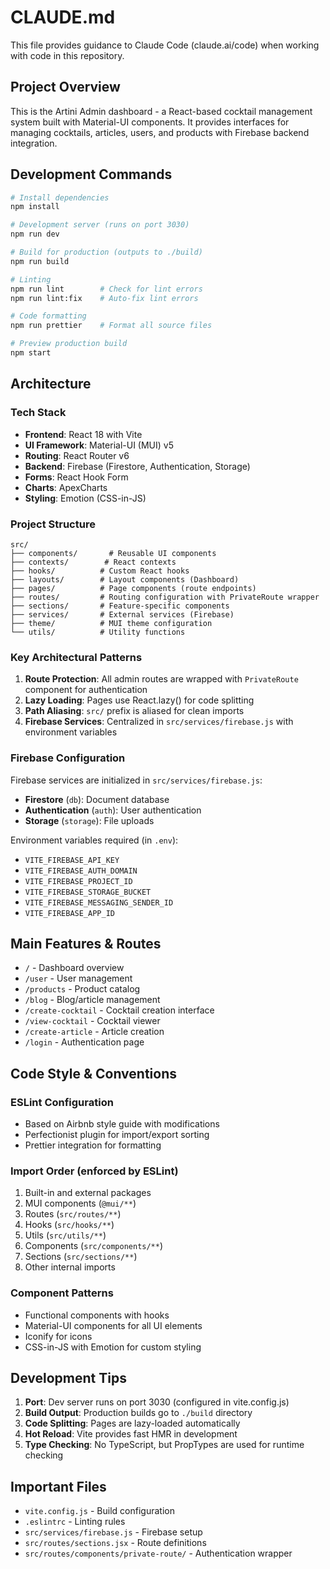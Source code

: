 # CLAUDE.md

This file provides guidance to Claude Code (claude.ai/code) when working with code in this repository.

## Project Overview

This is the Artini Admin dashboard - a React-based cocktail management system built with Material-UI components. It provides interfaces for managing cocktails, articles, users, and products with Firebase backend integration.

## Development Commands

```bash
# Install dependencies
npm install

# Development server (runs on port 3030)
npm run dev

# Build for production (outputs to ./build)
npm run build

# Linting
npm run lint        # Check for lint errors
npm run lint:fix    # Auto-fix lint errors

# Code formatting
npm run prettier    # Format all source files

# Preview production build
npm start
```

## Architecture

### Tech Stack
- **Frontend**: React 18 with Vite
- **UI Framework**: Material-UI (MUI) v5
- **Routing**: React Router v6
- **Backend**: Firebase (Firestore, Authentication, Storage)
- **Forms**: React Hook Form
- **Charts**: ApexCharts
- **Styling**: Emotion (CSS-in-JS)

### Project Structure

```
src/
├── components/       # Reusable UI components
├── contexts/        # React contexts
├── hooks/          # Custom React hooks
├── layouts/        # Layout components (Dashboard)
├── pages/          # Page components (route endpoints)
├── routes/         # Routing configuration with PrivateRoute wrapper
├── sections/       # Feature-specific components
├── services/       # External services (Firebase)
├── theme/          # MUI theme configuration
└── utils/          # Utility functions
```

### Key Architectural Patterns

1. **Route Protection**: All admin routes are wrapped with `PrivateRoute` component for authentication
2. **Lazy Loading**: Pages use React.lazy() for code splitting
3. **Path Aliasing**: `src/` prefix is aliased for clean imports
4. **Firebase Services**: Centralized in `src/services/firebase.js` with environment variables

### Firebase Configuration

Firebase services are initialized in `src/services/firebase.js`:
- **Firestore** (`db`): Document database
- **Authentication** (`auth`): User authentication
- **Storage** (`storage`): File uploads

Environment variables required (in `.env`):
- `VITE_FIREBASE_API_KEY`
- `VITE_FIREBASE_AUTH_DOMAIN`
- `VITE_FIREBASE_PROJECT_ID`
- `VITE_FIREBASE_STORAGE_BUCKET`
- `VITE_FIREBASE_MESSAGING_SENDER_ID`
- `VITE_FIREBASE_APP_ID`

## Main Features & Routes

- `/` - Dashboard overview
- `/user` - User management
- `/products` - Product catalog
- `/blog` - Blog/article management
- `/create-cocktail` - Cocktail creation interface
- `/view-cocktail` - Cocktail viewer
- `/create-article` - Article creation
- `/login` - Authentication page

## Code Style & Conventions

### ESLint Configuration
- Based on Airbnb style guide with modifications
- Perfectionist plugin for import/export sorting
- Prettier integration for formatting

### Import Order (enforced by ESLint)
1. Built-in and external packages
2. MUI components (`@mui/**`)
3. Routes (`src/routes/**`)
4. Hooks (`src/hooks/**`)
5. Utils (`src/utils/**`)
6. Components (`src/components/**`)
7. Sections (`src/sections/**`)
8. Other internal imports

### Component Patterns
- Functional components with hooks
- Material-UI components for all UI elements
- Iconify for icons
- CSS-in-JS with Emotion for custom styling

## Development Tips

1. **Port**: Dev server runs on port 3030 (configured in vite.config.js)
2. **Build Output**: Production builds go to `./build` directory
3. **Code Splitting**: Pages are lazy-loaded automatically
4. **Hot Reload**: Vite provides fast HMR in development
5. **Type Checking**: No TypeScript, but PropTypes are used for runtime checking

## Important Files

- `vite.config.js` - Build configuration
- `.eslintrc` - Linting rules
- `src/services/firebase.js` - Firebase setup
- `src/routes/sections.jsx` - Route definitions
- `src/routes/components/private-route/` - Authentication wrapper